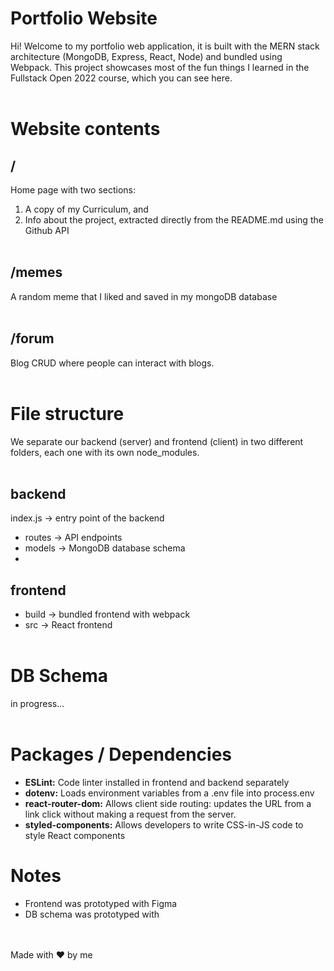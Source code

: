 # Portfolio Website
Hi!
Welcome to my portfolio web application, it is built with the MERN stack architecture (MongoDB, Express, React, Node) and bundled using Webpack.
This project showcases most of the fun things I learned in the Fullstack Open 2022 course, which you can see here.
<br >
<br >

# Website contents

## /
Home page with two sections: 
1. A copy of my Curriculum, and 
2. Info about the project, extracted directly from the README.md using the Github API
<br ><br >

## /memes
A random meme that I liked and saved in my mongoDB database
<br ><br >

## /forum
Blog CRUD where people can interact with blogs.
<br ><br >

# File structure
We separate our backend (server) and frontend (client) in two different folders, each one with its own node_modules.
<br ><br >

## backend
index.js -> entry point of the backend
- routes -> API endpoints
- models -> MongoDB database schema
-

## frontend
- build -> bundled frontend with webpack
- src -> React frontend
<br ><br >

# DB Schema
in progress...
<br ><br >

# Packages / Dependencies

- **ESLint:** Code linter installed in frontend and backend separately
- **dotenv:** Loads environment variables from a .env file into process.env
- **react-router-dom:** Allows client side routing: updates the URL from a link click without making a request from the server.
- **styled-components:** Allows developers to write CSS-in-JS code to style React components

# Notes
- Frontend was prototyped with Figma
- DB schema was prototyped with
<br ><br ><br >

Made with ❤ by me